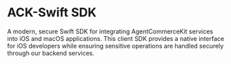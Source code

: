 # ACK-Swift SDK

A modern, secure Swift SDK for integrating AgentCommerceKit services into iOS and macOS applications. This client SDK provides a native interface for iOS developers while ensuring sensitive operations are handled securely through our backend services.
